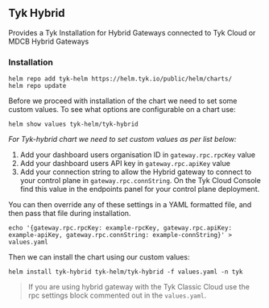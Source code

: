 ## Tyk Hybrid
Provides a Tyk Installation for Hybrid Gateways connected to Tyk Cloud or MDCB Hybrid Gateways

### Installation
```
helm repo add tyk-helm https://helm.tyk.io/public/helm/charts/
helm repo update
```

Before we proceed with installation of the chart we need to set some custom values. To see what options are configurable on a chart use:
```
helm show values tyk-helm/tyk-hybrid
```

*For Tyk-hybrid chart we need to set custom values as per list below:*
1. Add your dashboard users organisation ID in `gateway.rpc.rpcKey` value
2. Add your dashboard users API key in `gateway.rpc.apiKey` value
3. Add your connection string to allow the Hybrid gateway to connect to your control plane in `gateway.rpc.connString`. On the Tyk Cloud Console find this value in the endpoints panel for your control plane deployment.

You can then override any of these settings in a YAML formatted file, and then pass that file during installation.
```
echo '{gateway.rpc.rpcKey: example-rpcKey, gateway.rpc.apiKey: example-apiKey, gateway.rpc.connString: example-connString}' > values.yaml
```
Then we can install the chart using our custom values:
```
helm install tyk-hybrid tyk-helm/tyk-hybrid -f values.yaml -n tyk
```
> If you are using hybrid gateway with the Tyk Classic Cloud use the rpc settings block commented out in the `values.yaml`.
